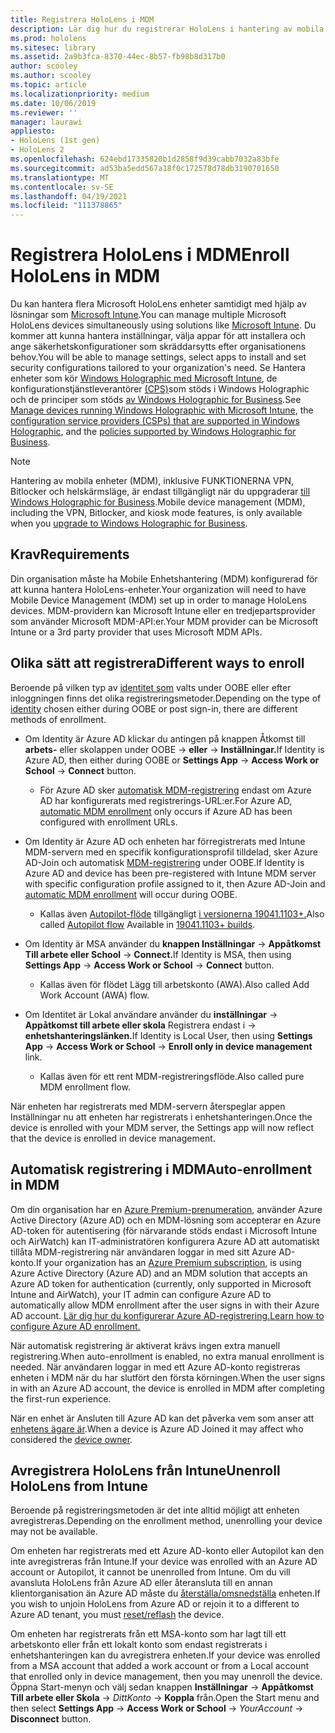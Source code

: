 ```yaml
---
title: Registrera HoloLens i MDM
description: Lär dig hur du registrerar HoloLens i hantering av mobila enheter (MDM) för enklare hantering av flera enheter.
ms.prod: hololens
ms.sitesec: library
ms.assetid: 2a9b3fca-8370-44ec-8b57-fb98b8d317b0
author: scooley
ms.author: scooley
ms.topic: article
ms.localizationpriority: medium
ms.date: 10/06/2019
ms.reviewer: ''
manager: laurawi
appliesto:
- HoloLens (1st gen)
- HoloLens 2
ms.openlocfilehash: 624ebd17335820b1d2858f9d39cabb7032a83bfe
ms.sourcegitcommit: ad53ba5edd567a18f0c172578d78db3190701650
ms.translationtype: MT
ms.contentlocale: sv-SE
ms.lasthandoff: 04/19/2021
ms.locfileid: "111378865"
---
```

# <a name="enroll-hololens-in-mdm"></a><span data-ttu-id="599d7-103">Registrera HoloLens i MDM</span><span class="sxs-lookup"><span data-stu-id="599d7-103">Enroll HoloLens in MDM</span></span>

<span data-ttu-id="599d7-104">Du kan hantera flera Microsoft HoloLens enheter samtidigt med hjälp av lösningar som [Microsoft Intune](https://docs.microsoft.com/intune/windows-holographic-for-business).</span><span class="sxs-lookup"><span data-stu-id="599d7-104">You can manage multiple Microsoft HoloLens devices simultaneously using solutions like [Microsoft Intune](https://docs.microsoft.com/intune/windows-holographic-for-business).</span></span> <span data-ttu-id="599d7-105">Du kommer att kunna hantera inställningar, välja appar för att installera och ange säkerhetskonfigurationer som skräddarsytts efter organisationens behov.</span><span class="sxs-lookup"><span data-stu-id="599d7-105">You will be able to manage settings, select apps to install and set security configurations tailored to your organization's need.</span></span> <span data-ttu-id="599d7-106">Se Hantera enheter som kör [Windows Holographic med Microsoft Intune](https://docs.microsoft.com/intune/windows-holographic-for-business), de konfigurationstjänstleverantörer [(CPS)](https://msdn.microsoft.com/windows/hardware/commercialize/customize/mdm/configuration-service-provider-reference#hololens)som stöds i Windows Holographic och de principer som stöds [av Windows Holographic for Business](https://msdn.microsoft.com/windows/hardware/commercialize/customize/mdm/policy-configuration-service-provider#hololenspolicies).</span><span class="sxs-lookup"><span data-stu-id="599d7-106">See [Manage devices running Windows Holographic with Microsoft Intune](https://docs.microsoft.com/intune/windows-holographic-for-business), the [configuration service providers (CSPs) that are supported in Windows Holographic](https://msdn.microsoft.com/windows/hardware/commercialize/customize/mdm/configuration-service-provider-reference#hololens), and the [policies supported by Windows Holographic for Business](https://msdn.microsoft.com/windows/hardware/commercialize/customize/mdm/policy-configuration-service-provider#hololenspolicies).</span></span>

> [!NOTE]
> <span data-ttu-id="599d7-107">Hantering av mobila enheter (MDM), inklusive FUNKTIONERNA VPN, Bitlocker och helskärmsläge, är endast tillgängligt när du uppgraderar [till Windows Holographic for Business](hololens1-upgrade-enterprise.md).</span><span class="sxs-lookup"><span data-stu-id="599d7-107">Mobile device management (MDM), including the VPN, Bitlocker, and kiosk mode features, is only available when you [upgrade to Windows Holographic for Business](hololens1-upgrade-enterprise.md).</span></span>

## <a name="requirements"></a><span data-ttu-id="599d7-108">Krav</span><span class="sxs-lookup"><span data-stu-id="599d7-108">Requirements</span></span>

 <span data-ttu-id="599d7-109">Din organisation måste ha Mobile Enhetshantering (MDM) konfigurerad för att kunna hantera HoloLens-enheter.</span><span class="sxs-lookup"><span data-stu-id="599d7-109">Your organization will need to have Mobile Device Management (MDM) set up in order to manage HoloLens devices.</span></span> <span data-ttu-id="599d7-110">MDM-providern kan Microsoft Intune eller en tredjepartsprovider som använder Microsoft MDM-API:er.</span><span class="sxs-lookup"><span data-stu-id="599d7-110">Your MDM provider can be Microsoft Intune or a 3rd party provider that uses Microsoft MDM APIs.</span></span>
 
## <a name="different-ways-to-enroll"></a><span data-ttu-id="599d7-111">Olika sätt att registrera</span><span class="sxs-lookup"><span data-stu-id="599d7-111">Different ways to enroll</span></span>

<span data-ttu-id="599d7-112">Beroende på vilken typ av [identitet som](hololens-identity.md) valts under OOBE eller efter inloggningen finns det olika registreringsmetoder.</span><span class="sxs-lookup"><span data-stu-id="599d7-112">Depending on the type of [identity](hololens-identity.md) chosen either during OOBE or post sign-in, there are different methods of enrollment.</span></span>

- <span data-ttu-id="599d7-113">Om Identity är Azure AD klickar du antingen på knappen Åtkomst till **arbets-** eller skolappen under OOBE  ->  **eller**  ->  **Inställningar.**</span><span class="sxs-lookup"><span data-stu-id="599d7-113">If Identity is Azure AD, then either during OOBE or **Settings App** -> **Access Work or School** -> **Connect** button.</span></span>
    - <span data-ttu-id="599d7-114">För Azure AD sker [automatisk MDM-registrering](hololens-enroll-mdm.md#auto-enrollment-in-mdm) endast om Azure AD har konfigurerats med registrerings-URL:er.</span><span class="sxs-lookup"><span data-stu-id="599d7-114">For Azure AD, [automatic MDM enrollment](hololens-enroll-mdm.md#auto-enrollment-in-mdm) only occurs if Azure AD has been configured with enrollment URLs.</span></span>
     
- <span data-ttu-id="599d7-115">Om Identity är Azure AD och enheten har förregistrerats med Intune MDM-servern med en specifik konfigurationsprofil tilldelad, sker Azure AD-Join och automatisk [MDM-registrering](hololens-enroll-mdm.md#auto-enrollment-in-mdm) under OOBE.</span><span class="sxs-lookup"><span data-stu-id="599d7-115">If Identity is Azure AD and device has been pre-registered with Intune MDM server with specific configuration profile assigned to it, then Azure AD-Join and [automatic MDM enrollment](hololens-enroll-mdm.md#auto-enrollment-in-mdm) will occur during OOBE.</span></span>
    - <span data-ttu-id="599d7-116">Kallas även [Autopilot-flöde](hololens2-autopilot.md) tillgängligt [i versionerna 19041.1103+.](hololens-release-notes.md#windows-holographic-version-2004)</span><span class="sxs-lookup"><span data-stu-id="599d7-116">Also called [Autopilot flow](hololens2-autopilot.md) Available in [19041.1103+ builds](hololens-release-notes.md#windows-holographic-version-2004).</span></span>
    

- <span data-ttu-id="599d7-117">Om Identity är MSA använder du **knappen Inställningar**  ->  **Appåtkomst Till arbete eller School**  ->  **Connect.**</span><span class="sxs-lookup"><span data-stu-id="599d7-117">If Identity is MSA, then using **Settings App** -> **Access Work or School** -> **Connect** button.</span></span>
    - <span data-ttu-id="599d7-118">Kallas även för flödet Lägg till arbetskonto (AWA).</span><span class="sxs-lookup"><span data-stu-id="599d7-118">Also called Add Work Account (AWA) flow.</span></span>
- <span data-ttu-id="599d7-119">Om Identitet är Lokal användare använder du **inställningar**  ->  **Appåtkomst till arbete eller skola** Registrera endast i  ->  **enhetshanteringslänken.**</span><span class="sxs-lookup"><span data-stu-id="599d7-119">If Identity is Local User, then using **Settings App** -> **Access Work or School** -> **Enroll only in device management** link.</span></span>
    - <span data-ttu-id="599d7-120">Kallas även för ett rent MDM-registreringsflöde.</span><span class="sxs-lookup"><span data-stu-id="599d7-120">Also called pure MDM enrollment flow.</span></span>

<span data-ttu-id="599d7-121">När enheten har registrerats med MDM-servern återspeglar appen Inställningar nu att enheten har registrerats i enhetshanteringen.</span><span class="sxs-lookup"><span data-stu-id="599d7-121">Once the device is enrolled with your MDM server, the Settings app will now reflect that the device is enrolled in device management.</span></span>

## <a name="auto-enrollment-in-mdm"></a><span data-ttu-id="599d7-122">Automatisk registrering i MDM</span><span class="sxs-lookup"><span data-stu-id="599d7-122">Auto-enrollment in MDM</span></span>

<span data-ttu-id="599d7-123">Om din organisation har en [Azure Premium-prenumeration](https://azure.microsoft.com/overview/), använder Azure Active Directory (Azure AD) och en MDM-lösning som accepterar en Azure AD-token för autentisering (för närvarande stöds endast i Microsoft Intune och AirWatch) kan IT-administratören konfigurera Azure AD att automatiskt tillåta MDM-registrering när användaren loggar in med sitt Azure AD-konto.</span><span class="sxs-lookup"><span data-stu-id="599d7-123">If your organization has an [Azure Premium subscription](https://azure.microsoft.com/overview/), is using Azure Active Directory (Azure AD) and an MDM solution that accepts an Azure AD token for authentication (currently, only supported in Microsoft Intune and AirWatch), your IT admin can configure Azure AD to automatically allow MDM enrollment after the user signs in with their Azure AD account.</span></span> [<span data-ttu-id="599d7-124">Lär dig hur du konfigurerar Azure AD-registrering.</span><span class="sxs-lookup"><span data-stu-id="599d7-124">Learn how to configure Azure AD enrollment.</span></span>](https://docs.microsoft.com/mem/intune/enrollment/windows-enroll#enable-windows-10-automatic-enrollment)

<span data-ttu-id="599d7-125">När automatisk registrering är aktiverat krävs ingen extra manuell registrering.</span><span class="sxs-lookup"><span data-stu-id="599d7-125">When auto-enrollment is enabled, no extra manual enrollment is needed.</span></span> <span data-ttu-id="599d7-126">När användaren loggar in med ett Azure AD-konto registreras enheten i MDM när du har slutfört den första körningen.</span><span class="sxs-lookup"><span data-stu-id="599d7-126">When the user signs in with an Azure AD account, the device is enrolled in MDM after completing the first-run experience.</span></span>

<span data-ttu-id="599d7-127">När en enhet är Ansluten till Azure AD kan det påverka vem som anser att [enhetens ägare är](security-adminless-os.md#device-owner).</span><span class="sxs-lookup"><span data-stu-id="599d7-127">When a device is Azure AD Joined it may affect who considered the [device owner](security-adminless-os.md#device-owner).</span></span>

## <a name="unenroll-hololens-from-intune"></a><span data-ttu-id="599d7-128">Avregistrera HoloLens från Intune</span><span class="sxs-lookup"><span data-stu-id="599d7-128">Unenroll HoloLens from Intune</span></span>

<span data-ttu-id="599d7-129">Beroende på registreringsmetoden är det inte alltid möjligt att enheten avregistreras.</span><span class="sxs-lookup"><span data-stu-id="599d7-129">Depending on the enrollment method, unenrolling your device may not be available.</span></span>

<span data-ttu-id="599d7-130">Om enheten har registrerats med ett Azure AD-konto eller Autopilot kan den inte avregistreras från Intune.</span><span class="sxs-lookup"><span data-stu-id="599d7-130">If your device was enrolled with an Azure AD account or Autopilot, it cannot be unenrolled from Intune.</span></span> <span data-ttu-id="599d7-131">Om du vill avansluta HoloLens från Azure AD eller återansluta till en annan klientorganisation än Azure AD måste du [återställa/omsnedställa](https://docs.microsoft.com/hololens/hololens-recovery#reset-the-device) enheten.</span><span class="sxs-lookup"><span data-stu-id="599d7-131">If you wish to unjoin HoloLens from Azure AD or rejoin it to a different to Azure AD tenant, you must [reset/reflash](https://docs.microsoft.com/hololens/hololens-recovery#reset-the-device) the device.</span></span>

<span data-ttu-id="599d7-132">Om enheten har registrerats från ett MSA-konto som har lagt till ett arbetskonto eller från ett lokalt konto som endast registrerats i enhetshanteringen kan du avregistrera enheten.</span><span class="sxs-lookup"><span data-stu-id="599d7-132">If your device was enrolled from a MSA account that added a work account or from a Local account that enrolled only in device management, then you may unenroll the device.</span></span> <span data-ttu-id="599d7-133">Öppna Start-menyn och välj sedan knappen **Inställningar**  ->  **Appåtkomst Till arbete eller Skola**  ->  *DittKonto*  ->  **Koppla** från.</span><span class="sxs-lookup"><span data-stu-id="599d7-133">Open the Start menu and then select **Settings App** -> **Access Work or School** -> *YourAccount* -> **Disconnect** button.</span></span>